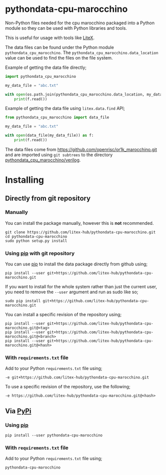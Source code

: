 # pythondata-cpu-marocchino

Non-Python  files needed for the cpu marocchino packaged
into a Python module so they can be used with Python libraries and tools.

This is useful for usage with tools like
[LiteX](https://github.com/enjoy-digital/litex.git).

The data files can be found under the Python module `pythondata_cpu_marocchino`. The
`pythondata_cpu_marocchino.data_location` value can be used to find the files on the file
system.

Example of getting the data file directly;
```python
import pythondata_cpu_marocchino

my_data_file = "abc.txt"

with open(os.path.join(pythondata_cpu_marocchino.data_location, my_data_file)) as f:
    print(f.read())
```

Example of getting the data file using `litex.data.find` API;
```python
from pythondata_cpu_marocchino import data_file

my_data_file = "abc.txt"

with open(data_file(my_data_file)) as f:
    print(f.read())
```


The data files come from https://github.com/openrisc/or1k_marocchino.git
and are imported using `git subtrees` to the directory
[pythondata_cpu_marocchino/verilog](pythondata_cpu_marocchino/verilog).



# Installing

## Directly from git repository

### Manually

You can install the package manually, however this is **not** recommended.

```
git clone https://github.com/litex-hub/pythondata-cpu-marocchino.git
cd pythondata-cpu-marocchino
sudo python setup.py install
```

### Using [pip](https://pip.pypa.io/) with git repository

You can use [pip](https://pip.pypa.io/) to install the data package directly
from github using;

```
pip install --user git+https://github.com/litex-hub/pythondata-cpu-marocchino.git
```

If you want to install for the whole system rather than just the current user,
you need to remove the `--user` argument and run as sudo like so;

```
sudo pip install git+https://github.com/litex-hub/pythondata-cpu-marocchino.git
```

You can install a specific revision of the repository using;
```
pip install --user git+https://github.com/litex-hub/pythondata-cpu-marocchino.git@<tag>
pip install --user git+https://github.com/litex-hub/pythondata-cpu-marocchino.git@<branch>
pip install --user git+https://github.com/litex-hub/pythondata-cpu-marocchino.git@<hash>
```

### With `requirements.txt` file

Add to your Python `requirements.txt` file using;
```
-e git+https://github.com/litex-hub/pythondata-cpu-marocchino.git
```

To use a specific revision of the repository, use the following;
```
-e https://github.com/litex-hub/pythondata-cpu-marocchino.git@<hash>
```

## Via [PyPi](https://pypi.org/project/pythondata-cpu-marocchino/)

### Using [pip](https://pip.pypa.io/)

```
pip install --user pythondata-cpu-marocchino
```

### With `requirements.txt` file

Add to your Python `requirements.txt` file using;
```
pythondata-cpu-marocchino
```
